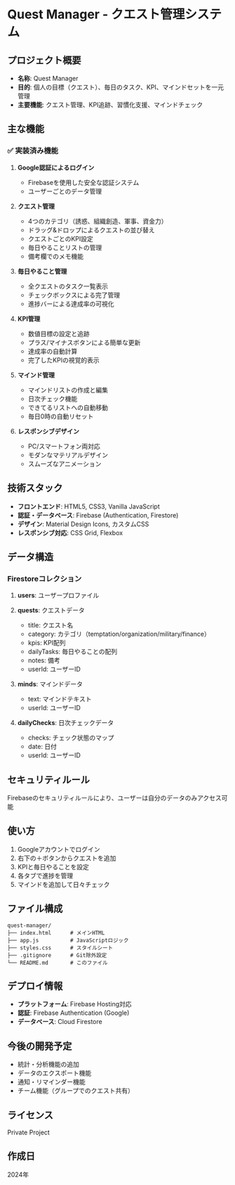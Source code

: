 # Quest Manager - クエスト管理システム

## プロジェクト概要
- **名称**: Quest Manager
- **目的**: 個人の目標（クエスト）、毎日のタスク、KPI、マインドセットを一元管理
- **主要機能**: クエスト管理、KPI追跡、習慣化支援、マインドチェック

## 主な機能

### ✅ 実装済み機能
1. **Google認証によるログイン**
   - Firebaseを使用した安全な認証システム
   - ユーザーごとのデータ管理

2. **クエスト管理**
   - 4つのカテゴリ（誘惑、組織創造、軍事、資金力）
   - ドラッグ&ドロップによるクエストの並び替え
   - クエストごとのKPI設定
   - 毎日やることリストの管理
   - 備考欄でのメモ機能

3. **毎日やること管理**
   - 全クエストのタスク一覧表示
   - チェックボックスによる完了管理
   - 進捗バーによる達成率の可視化

4. **KPI管理**
   - 数値目標の設定と追跡
   - プラス/マイナスボタンによる簡単な更新
   - 達成率の自動計算
   - 完了したKPIの視覚的表示

5. **マインド管理**
   - マインドリストの作成と編集
   - 日次チェック機能
   - できてるリストへの自動移動
   - 毎日0時の自動リセット

6. **レスポンシブデザイン**
   - PC/スマートフォン両対応
   - モダンなマテリアルデザイン
   - スムーズなアニメーション

## 技術スタック
- **フロントエンド**: HTML5, CSS3, Vanilla JavaScript
- **認証・データベース**: Firebase (Authentication, Firestore)
- **デザイン**: Material Design Icons, カスタムCSS
- **レスポンシブ対応**: CSS Grid, Flexbox

## データ構造

### Firestoreコレクション
1. **users**: ユーザープロファイル
2. **quests**: クエストデータ
   - title: クエスト名
   - category: カテゴリ（temptation/organization/military/finance）
   - kpis: KPI配列
   - dailyTasks: 毎日やることの配列
   - notes: 備考
   - userId: ユーザーID

3. **minds**: マインドデータ
   - text: マインドテキスト
   - userId: ユーザーID

4. **dailyChecks**: 日次チェックデータ
   - checks: チェック状態のマップ
   - date: 日付
   - userId: ユーザーID

## セキュリティルール
Firebaseのセキュリティルールにより、ユーザーは自分のデータのみアクセス可能

## 使い方
1. Googleアカウントでログイン
2. 右下の＋ボタンからクエストを追加
3. KPIと毎日やることを設定
4. 各タブで進捗を管理
5. マインドを追加して日々チェック

## ファイル構成
```
quest-manager/
├── index.html      # メインHTML
├── app.js          # JavaScriptロジック
├── styles.css      # スタイルシート
├── .gitignore      # Git除外設定
└── README.md       # このファイル
```

## デプロイ情報
- **プラットフォーム**: Firebase Hosting対応
- **認証**: Firebase Authentication (Google)
- **データベース**: Cloud Firestore

## 今後の開発予定
- 統計・分析機能の追加
- データのエクスポート機能
- 通知・リマインダー機能
- チーム機能（グループでのクエスト共有）

## ライセンス
Private Project

## 作成日
2024年